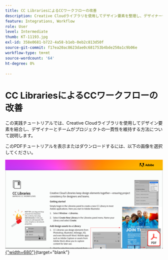 ```yaml
---
title: CC LibrariesによるCCワークフローの改善
description: Creative Cloudライブラリを使用してデザイン要素を整理し、デザイナーやチームがプロジェクトの一貫性を維持する方法について説明します
feature: Integrations, Workflow
role: User
level: Intermediate
thumb: KT-11193.jpg
exl-id: 358e0681-b722-4a58-b1eb-0eb2c813d50f
source-git-commit: f17ea20ac8623dae0c681753b4bde250a1c9b06e
workflow-type: tm+mt
source-wordcount: '64'
ht-degree: 0%

---
```


# CC LibrariesによるCCワークフローの改善

この実践チュートリアルでは、Creative Cloudライブラリを使用してデザイン要素を結合し、デザイナーとチームがプロジェクトの一貫性を維持する方法について説明します。

このPDFチュートリアルを表示またはダウンロードするには、以下の画像を選択してください。

[![チュートリアルの最初のページの画像](assets/Improveccworkflowswithcclibraries.png){&quot;width=680&quot;}](assets/ImproveCCWorkflowsCCLibraries.pdf){target="blank"}
